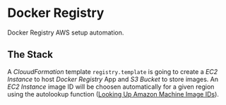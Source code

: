 # Docker Registry

Docker Registry AWS setup automation.

## The Stack

A *ClouudFormation* template `registry.template` is going to create a *EC2 Instance* to host *Docker Registry* App and *S3 Bucket* to store images.
An *EC2 Instance* image ID will be choosen automatically for a given region using the autolookup function ([Looking Up Amazon Machine Image IDs](http://docs.aws.amazon.com/AWSCloudFormation/latest/UserGuide/walkthrough-custom-resources-lambda-lookup-amiids.html)).

